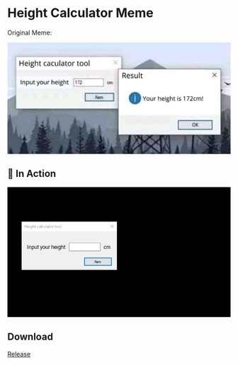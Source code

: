 # Height Calculator Meme

Original Meme:

![OG Meme](/height_meme/og_meme.jpg)
  
## 🚀 In Action

![The Gif](/sample.gif)

## Download

[Release](https://github.com/tengfone/heightcalculator_meme/releases/latest)
